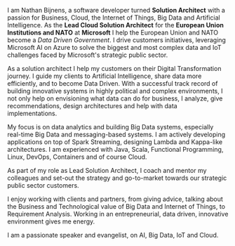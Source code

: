 I am Nathan Bijnens, a software developer turned __Solution Architect__ with a passion for Business, Cloud, 
the Internet of Things, Big Data and Artificial Intelligence. As the __Lead Cloud Solution Architect__ for the __European Union Institutions and NATO__ at __Microsoft__ I help the European Union and NATO become a _Data Driven Government_. I drive customers initiatives, leveraging Microsoft AI on Azure to solve the biggest and most complex data and IoT challenges faced by Microsoft's strategic public sector. 

As a solution architect I help my customers on their Digital Transformation journey. I guide my clients to 
Artificial Intelligence, share data more efficiently, and to become Data Driven.
With a successful track record of building innovative systems in highly political and complex environments, 
I not only help on envisioning what data can do for business, I analyze, give recommendations, design architectures and help with data implementations. 

My focus is on data analytics and building Big Data systems, especially real-time Big Data and messaging-based systems. I am actively developing applications on top of Spark Streaming, designing Lambda and Kappa-like architectures. I am experienced with Java, Scala, Functional Programming, Linux, DevOps, Containers and of course Cloud. 

As part of my role as Lead Solution Architect, I coach and mentor my colleagues and set-out the strategy and go-to-market towards our strategic public sector customers. 

I enjoy working with clients and partners, from giving advice, talking about the Business and Technological value of Big Data and Internet of Things, to Requirement Analysis. Working in an entrepreneurial, data driven, innovative environment gives me energy.  

I am a passionate speaker and evangelist, on AI, Big Data, IoT and Cloud. 

